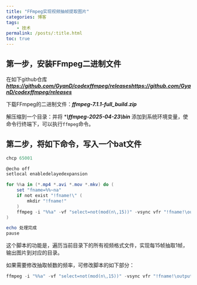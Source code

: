 ```yaml
---
title: "FFmpeg实现视频抽帧提取图片"
categories: 博客
tags:
    - 技术
permalink: /posts/:title.html
toc: true
---
```


## 第一步，安装FFmpeg二进制文件

在如下github仓库 ***https://github.com/GyanD/codexffmpeg/releaseshttps://github.com/GyanD/codexffmpeg/releases***

下载FFmpeg的二进制文件：***ffmpeg-7.1.1-full_build.zip***

解压缩到一个目录：并将  ****\ffmpeg-2025-04-23\bin*** 添加到系统环境变量，使命令行终端下，可以执行`ffmpeg`命令。



## 第二步，将如下命令，写入一个bat文件

```powershell
chcp 65001

@echo off
setlocal enabledelayedexpansion

for %%a in (*.mp4 *.avi *.mov *.mkv) do (
    set "fname=%%~na"
    if not exist "!fname!\" (
        mkdir "!fname!"
    )
    ffmpeg -i "%%a" -vf "select=not(mod(n\,15))" -vsync vfr "!fname!\output_%%04d.png"
)

echo 处理完成
pause
```

这个脚本的功能是，遍历当前目录下的所有视频格式文件，实现每15帧抽取1帧，输出图片到对应的目录。

如果需要修改抽取帧数的频率，可修改脚本的如下部分：

```powershell
ffmpeg -i "%%a" -vf "select=not(mod(n\,15))" -vsync vfr "!fname!\output_%%04d.png"
```
